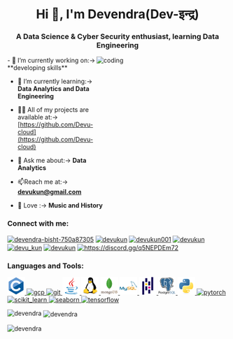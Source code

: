 <h1 align="center">Hi 👋, I'm Devendra(Dev-इन्द्र)</h1>
<h3 align="center">A Data Science & Cyber Security enthusiast, learning Data Engineering</h3>
<img align ="right" alt ="coding"  height = "300" width ="300" src ="https://media4.giphy.com/media/v1.Y2lkPTc5MGI3NjExeHl1NDJ6cGs5cjZnZTFocmczcTFuMGVuOW4zM21vaGtoM21hOHZwMCZlcD12MV9pbnRlcm5hbF9naWZfYnlfaWQmY3Q9Zw/du3J3cXyzhj75IOgvA/giphy.webp">
- 🔭 I’m currently working on:-> **developing skills**

- 🌱 I’m currently learning:-> **Data Analytics and Data Engineering**

- 👨‍💻 All of my projects are available at:-> [https://github.com/Devu-cloud](https://github.com/Devu-cloud)

- 💬 Ask me about:-> **Data Analytics**

- 📫Reach me at:-> **devukun@gmail.com**

- 💙 Love :-> **Music and History**

<h3 align="left">Connect with me:</h3>
<p align="left">
<a href="https://linkedin.com/in/devendra-bisht-750a87305" target="blank"><img align="center" src="https://raw.githubusercontent.com/rahuldkjain/github-profile-readme-generator/master/src/images/icons/Social/linked-in-alt.svg" alt="devendra-bisht-750a87305" height="30" width="40" /></a>
<a href="https://kaggle.com/devukun" target="blank"><img align="center" src="https://raw.githubusercontent.com/rahuldkjain/github-profile-readme-generator/master/src/images/icons/Social/kaggle.svg" alt="devukun" height="30" width="40" /></a>
<a href="https://www.codechef.com/users/devukun001" target="blank"><img align="center" src="https://cdn.jsdelivr.net/npm/simple-icons@3.1.0/icons/codechef.svg" alt="devukun001" height="30" width="40" /></a>
<a href="https://www.hackerrank.com/devukun" target="blank"><img align="center" src="https://raw.githubusercontent.com/rahuldkjain/github-profile-readme-generator/master/src/images/icons/Social/hackerrank.svg" alt="devukun" height="30" width="40" /></a>
<a href="https://www.leetcode.com/devu_kun" target="blank"><img align="center" src="https://raw.githubusercontent.com/rahuldkjain/github-profile-readme-generator/master/src/images/icons/Social/leet-code.svg" alt="devu_kun" height="30" width="40" /></a>
<a href="https://auth.geeksforgeeks.org/user/devukun" target="blank"><img align="center" src="https://raw.githubusercontent.com/rahuldkjain/github-profile-readme-generator/master/src/images/icons/Social/geeks-for-geeks.svg" alt="devukun" height="30" width="40" /></a>
<a href="https://discord.gg/https://discord.gg/q5NEPDEm72" target="blank"><img align="center" src="https://raw.githubusercontent.com/rahuldkjain/github-profile-readme-generator/master/src/images/icons/Social/discord.svg" alt="https://discord.gg/q5NEPDEm72" height="30" width="40" /></a>
</p>

<h3 align="left">Languages and Tools:</h3>
<p align="left"> <a href="https://www.cprogramming.com/" target="_blank" rel="noreferrer"> <img src="https://raw.githubusercontent.com/devicons/devicon/master/icons/c/c-original.svg" alt="c" width="40" height="40"/> </a> <a href="https://cloud.google.com" target="_blank" rel="noreferrer"> <img src="https://www.vectorlogo.zone/logos/google_cloud/google_cloud-icon.svg" alt="gcp" width="40" height="40"/> </a> <a href="https://git-scm.com/" target="_blank" rel="noreferrer"> <img src="https://www.vectorlogo.zone/logos/git-scm/git-scm-icon.svg" alt="git" width="40" height="40"/> </a> <a href="https://www.java.com" target="_blank" rel="noreferrer"> <img src="https://raw.githubusercontent.com/devicons/devicon/master/icons/java/java-original.svg" alt="java" width="40" height="40"/> </a> <a href="https://www.linux.org/" target="_blank" rel="noreferrer"> <img src="https://raw.githubusercontent.com/devicons/devicon/master/icons/linux/linux-original.svg" alt="linux" width="40" height="40"/> </a> <a href="https://www.mongodb.com/" target="_blank" rel="noreferrer"> <img src="https://raw.githubusercontent.com/devicons/devicon/master/icons/mongodb/mongodb-original-wordmark.svg" alt="mongodb" width="40" height="40"/> </a> <a href="https://www.mysql.com/" target="_blank" rel="noreferrer"> <img src="https://raw.githubusercontent.com/devicons/devicon/master/icons/mysql/mysql-original-wordmark.svg" alt="mysql" width="40" height="40"/> </a> <a href="https://pandas.pydata.org/" target="_blank" rel="noreferrer"> <img src="https://raw.githubusercontent.com/devicons/devicon/2ae2a900d2f041da66e950e4d48052658d850630/icons/pandas/pandas-original.svg" alt="pandas" width="40" height="40"/> </a> <a href="https://www.postgresql.org" target="_blank" rel="noreferrer"> <img src="https://raw.githubusercontent.com/devicons/devicon/master/icons/postgresql/postgresql-original-wordmark.svg" alt="postgresql" width="40" height="40"/> </a> <a href="https://www.python.org" target="_blank" rel="noreferrer"> <img src="https://raw.githubusercontent.com/devicons/devicon/master/icons/python/python-original.svg" alt="python" width="40" height="40"/> </a> <a href="https://pytorch.org/" target="_blank" rel="noreferrer"> <img src="https://www.vectorlogo.zone/logos/pytorch/pytorch-icon.svg" alt="pytorch" width="40" height="40"/> </a> <a href="https://scikit-learn.org/" target="_blank" rel="noreferrer"> <img src="https://upload.wikimedia.org/wikipedia/commons/0/05/Scikit_learn_logo_small.svg" alt="scikit_learn" width="40" height="40"/> </a> <a href="https://seaborn.pydata.org/" target="_blank" rel="noreferrer"> <img src="https://seaborn.pydata.org/_images/logo-mark-lightbg.svg" alt="seaborn" width="40" height="40"/> </a> <a href="https://www.tensorflow.org" target="_blank" rel="noreferrer"> <img src="https://www.vectorlogo.zone/logos/tensorflow/tensorflow-icon.svg" alt="tensorflow" width="40" height="40"/> </a> </p>

<p><img align="left" src="https://github-readme-stats.vercel.app/api/top-langs?username=Devu-cloud&show_icons=true&locale=en&layout=compact" alt="devendra" /></p>

<p>&nbsp;<img align="center" src="https://github-readme-stats.vercel.app/api?username=Devu-cloud&show_icons=true&locale=en" alt="devendra" /></p>

<p><img align="center" src="https://github-readme-streak-stats.herokuapp.com/?user=Devu-cloud&" alt="devendra" /></p>

